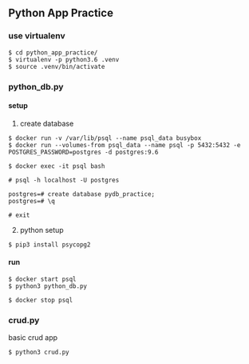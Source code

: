 ## Python App Practice

### use virtualenv

```
$ cd python_app_practice/
$ virtualenv -p python3.6 .venv
$ source .venv/bin/activate
```

### python_db.py

#### setup
1. create database

```
$ docker run -v /var/lib/psql --name psql_data busybox
$ docker run --volumes-from psql_data --name psql -p 5432:5432 -e POSTGRES_PASSWORD=postgres -d postgres:9.6

$ docker exec -it psql bash
```

```
# psql -h localhost -U postgres

postgres=# create database pydb_practice;
postgres=# \q

# exit
```

2. python setup

```
$ pip3 install psycopg2
```

#### run

```
$ docker start psql
$ python3 python_db.py

$ docker stop psql
```

### crud.py
basic crud app

```
$ python3 crud.py
```
